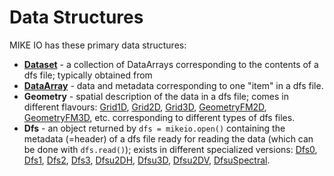 # Data Structures

MIKE IO has these primary data structures: 

* [**Dataset**](dataset.qmd) - a collection of DataArrays corresponding to the contents of a dfs file; typically obtained from [](`mikeio.read`)
* [**DataArray**](dataarray.qmd) - data and metadata corresponding to one "item" in a dfs file. 
* **Geometry** - spatial description of the data in a dfs file; comes in different flavours: 
[Grid1D](`mikeio.Grid1D`), [Grid2D](`mikeio.Grid2D`), [Grid3D](`mikeio.Grid3D`), [GeometryFM2D](`mikeio.spatial.GeometryFM2D`), [GeometryFM3D](`mikeio.spatial.GeometryFM3D`), etc. corresponding to different types of dfs files. 
* **Dfs** - an object returned by `dfs = mikeio.open()` containing the metadata (=header) of a dfs file ready for reading the data (which can be done with `dfs.read()`); exists in different specialized versions: [Dfs0](`mikeio.Dfs0`), [Dfs1](`mikeio.Dfs1`), [Dfs2](`mikeio.Dfs2`), [Dfs3](`mikeio.Dfs3`), [Dfsu2DH](`mikeio.dfsu.Dfsu2DH`), [Dfsu3D](`mikeio.dfsu.Dfsu3D`), [Dfsu2DV](`mikeio.dfsu.Dfsu2DV`), [DfsuSpectral](`mikeio.dfsu.DfsuSpectral`).

